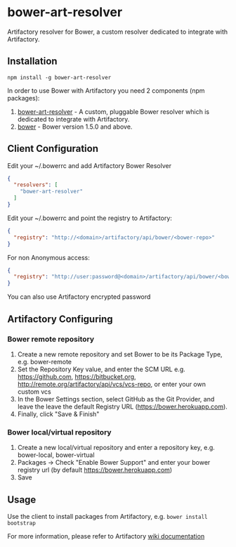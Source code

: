 # bower-art-resolver
Artifactory resolver for Bower, a custom resolver dedicated to integrate with Artifactory.

## Installation
`npm install -g bower-art-resolver`

In order to use Bower with Artifactory you need 2 components (npm packages):

1. [bower-art-resolver](https://www.npmjs.com/package/bower-art-resolver) - A custom, pluggable Bower resolver which is dedicated to integrate with Artifactory.
2. [bower](https://www.npmjs.com/package/bower) - Bower version 1.5.0 and above.

## Client Configuration
Edit your ~/.bowerrc and add Artifactory Bower Resolver
```json
{
  "resolvers": [
    "bower-art-resolver"
  ]
}
```
Edit your ~/.bowerrc and point the registry to Artifactory:
```json
{
  "registry": "http://<domain>/artifactory/api/bower/<bower-repo>"
}
```

For non Anonymous access:
```json
{
  "registry": "http://user:password@<domain>/artifactory/api/bower/<bower-repo>"
}
```
You can also use Artifactory encrypted password 

## Artifactory Configuring 

### Bower remote repository
1. Create a new remote repository and set Bower to be its Package Type, e.g. bower-remote
2. Set the Repository Key value, and enter the SCM URL e.g. https://github.com, https://bitbucket.org, http://remote.org/artifactory/api/vcs/vcs-repo, or enter your own custom vcs
3. In the Bower Settings  section, select GitHub as the Git Provider, and leave the leave the default Registry URL (https://bower.herokuapp.com). 
5. Finally, click "Save & Finish"

### Bower local/virtual repository
1. Create a new local/virtual repository and enter a repository key, e.g. bower-local, bower-virtual
2. Packages -> Check "Enable Bower Support" and enter your bower registry url (by default https://bower.herokuapp.com)
3. Save

## Usage

Use the client to install packages from Artifactory, e.g. `bower install bootstrap`

For more information, please refer to Artifactory [wiki documentation](http://www.jfrog.com/confluence/display/RTF/Bower+Repositories) 
